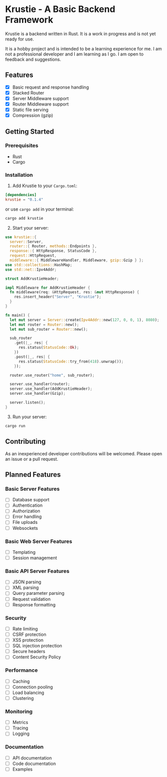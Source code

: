 # Krustie - A Basic Backend Framework

Krustie is a backend written in Rust. It is a work in progress and is not yet ready for use.

It is a hobby project and is intended to be a learning experience for me. I am not a professional developer and I am learning as I go. I am open to feedback and suggestions.

## Features

- [x] Basic request and response handling
- [x] Stacked Router
- [x] Server Middleware support
- [x] Router Middleware support
- [x] Static file serving
- [x] Compression (gzip)

## Getting Started

### Prerequisites

- Rust
- Cargo

### Installation

1. Add Krustie to your `Cargo.toml`:

```toml
[dependencies]
krustie = "0.1.4"
```

or use `cargo add` in your terminal:

```bash
cargo add krustie
```

2. Start your server:

```rust
use krustie::{
  server::Server,
  router::{ Router, methods::Endpoints },
  response::{ HttpResponse, StatusCode },
  request::HttpRequest,
  middleware::{ MiddlewareHandler, Middleware, gzip::Gzip } };
use std::collections::HashMap;
use std::net::Ipv4Addr;

struct AddKrustieHeader;

impl Middleware for AddKrustieHeader {
  fn middleware(req: &HttpRequest, res: &mut HttpResponse) {
    res.insert_header("Server", "Krustie");
  }
}

fn main() {
  let mut server = Server::create(Ipv4Addr::new(127, 0, 0, 1), 8080);
  let mut router = Router::new();
  let mut sub_router = Router::new();

  sub_router
    .get(|_, res| {
      res.status(StatusCode::Ok);
    })
    .post(|_, res| {
      res.status(StatusCode::try_from(418).unwrap());
    });

  router.use_router("home", sub_router);

  server.use_handler(router);
  server.use_handler(AddKrustieHeader);
  server.use_handler(Gzip);

  server.listen();
}
```

3. Run your server:

```bash
cargo run
```

## Contributing

As an inexperienced developer contributions will be welcomed. Please open an issue or a pull request.

## Planned Features

### Basic Server Features

- [ ] Database support
- [ ] Authentication
- [ ] Authorization
- [ ] Error handling
- [ ] File uploads
- [ ] Websockets

### Basic Web Server Features

- [ ] Templating
- [ ] Session management

### Basic API Server Features

- [ ] JSON parsing
- [ ] XML parsing
- [ ] Query parameter parsing
- [ ] Request validation
- [ ] Response formatting

### Security

- [ ] Rate limiting
- [ ] CSRF protection
- [ ] XSS protection
- [ ] SQL injection protection
- [ ] Secure headers
- [ ] Content Security Policy

### Performance

- [ ] Caching
- [ ] Connection pooling
- [ ] Load balancing
- [ ] Clustering

### Monitoring

- [ ] Metrics
- [ ] Tracing
- [ ] Logging

### Documentation

- [ ] API documentation
- [ ] Code documentation
- [ ] Examples
